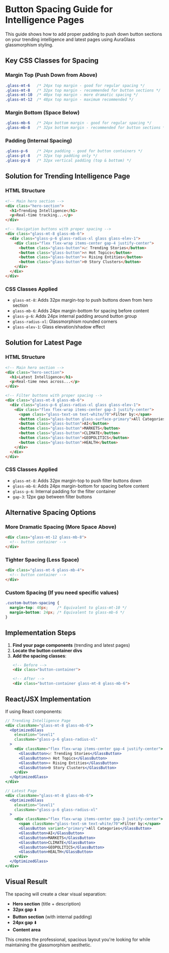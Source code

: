 # Button Spacing Guide for Intelligence Pages

This guide shows how to add proper padding to push down button sections on your trending intelligence and latest pages using AuraGlass glassmorphism styling.

## Key CSS Classes for Spacing

### Margin Top (Push Down from Above)
```css
.glass-mt-6   /* 24px top margin - good for regular spacing */
.glass-mt-8   /* 32px top margin - recommended for button sections */
.glass-mt-10  /* 40px top margin - more dramatic spacing */
.glass-mt-12  /* 48px top margin - maximum recommended */
```

### Margin Bottom (Space Below)
```css
.glass-mb-6   /* 24px bottom margin - good for regular spacing */
.glass-mb-8   /* 32px bottom margin - recommended for button sections */
```

### Padding (Internal Spacing)
```css
.glass-p-6    /* 24px padding - good for button containers */
.glass-pt-8   /* 32px top padding only */
.glass-py-8   /* 32px vertical padding (top & bottom) */
```

## Solution for Trending Intelligence Page

### HTML Structure
```html
<!-- Main hero section -->
<div class="hero-section">
  <h1>Trending Intelligence</h1>
  <p>Real-time tracking...</p>
</div>

<!-- Navigation buttons with proper spacing -->
<div class="glass-mt-8 glass-mb-6">
  <div class="glass-p-6 glass-radius-xl glass glass-elev-1">
    <div class="flex flex-wrap items-center gap-4 justify-center">
      <button class="glass-button">📈 Trending Stories</button>
      <button class="glass-button">🔥 Hot Topics</button>
      <button class="glass-button">⭐ Rising Entities</button>
      <button class="glass-button">🌐 Story Clusters</button>
    </div>
  </div>
</div>
```

### CSS Classes Applied
- `glass-mt-8`: Adds 32px margin-top to push buttons down from hero section
- `glass-mb-6`: Adds 24px margin-bottom for spacing before content
- `glass-p-6`: Adds 24px internal padding around button group
- `glass-radius-xl`: Glassmorphism rounded corners
- `glass-elev-1`: Glass elevation/shadow effect

## Solution for Latest Page

### HTML Structure
```html
<!-- Main hero section -->
<div class="hero-section">
  <h1>Latest Intelligence</h1>
  <p>Real-time news across...</p>
</div>

<!-- Filter buttons with proper spacing -->
<div class="glass-mt-8 glass-mb-6">
  <div class="glass-p-6 glass-radius-xl glass glass-elev-1">
    <div class="flex flex-wrap items-center gap-3 justify-center">
      <span class="glass-text-sm text-white/70">Filter by:</span>
      <button class="glass-button glass-surface-primary">All Categories</button>
      <button class="glass-button">AI</button>
      <button class="glass-button">MARKETS</button>
      <button class="glass-button">CLIMATE</button>
      <button class="glass-button">GEOPOLITICS</button>
      <button class="glass-button">HEALTH</button>
    </div>
  </div>
</div>
```

### CSS Classes Applied
- `glass-mt-8`: Adds 32px margin-top to push filter buttons down
- `glass-mb-6`: Adds 24px margin-bottom for spacing before content
- `glass-p-6`: Internal padding for the filter container
- `gap-3`: 12px gap between filter buttons

## Alternative Spacing Options

### More Dramatic Spacing (More Space Above)
```html
<div class="glass-mt-12 glass-mb-8">
  <!-- button container -->
</div>
```

### Tighter Spacing (Less Space)
```html
<div class="glass-mt-6 glass-mb-4">
  <!-- button container -->
</div>
```

### Custom Spacing (If you need specific values)
```css
.custom-button-spacing {
  margin-top: 40px;    /* Equivalent to glass-mt-10 */
  margin-bottom: 24px; /* Equivalent to glass-mb-6 */
}
```

## Implementation Steps

1. **Find your page components** (trending and latest pages)
2. **Locate the button container divs** 
3. **Add the spacing classes**:
   ```html
   <!-- Before -->
   <div class="button-container">
   
   <!-- After -->
   <div class="button-container glass-mt-8 glass-mb-6">
   ```

## React/JSX Implementation

If using React components:

```jsx
// Trending Intelligence Page
<div className="glass-mt-8 glass-mb-6">
  <OptimizedGlass
    elevation="level1"
    className="glass-p-6 glass-radius-xl"
  >
    <div className="flex flex-wrap items-center gap-4 justify-center">
      <GlassButton>📈 Trending Stories</GlassButton>
      <GlassButton>🔥 Hot Topics</GlassButton>
      <GlassButton>⭐ Rising Entities</GlassButton>
      <GlassButton>🌐 Story Clusters</GlassButton>
    </div>
  </OptimizedGlass>
</div>

// Latest Page  
<div className="glass-mt-8 glass-mb-6">
  <OptimizedGlass
    elevation="level1"
    className="glass-p-6 glass-radius-xl"
  >
    <div className="flex flex-wrap items-center gap-3 justify-center">
      <span className="glass-text-sm text-white/70">Filter by:</span>
      <GlassButton variant="primary">All Categories</GlassButton>
      <GlassButton>AI</GlassButton>
      <GlassButton>MARKETS</GlassButton>
      <GlassButton>CLIMATE</GlassButton>
      <GlassButton>GEOPOLITICS</GlassButton>
      <GlassButton>HEALTH</GlassButton>
    </div>
  </OptimizedGlass>
</div>
```

## Visual Result

The spacing will create a clear visual separation:
- **Hero section** (title + description)
- **32px gap** ⬇️
- **Button section** (with internal padding)  
- **24px gap** ⬇️
- **Content area**

This creates the professional, spacious layout you're looking for while maintaining the glassmorphism aesthetic.
